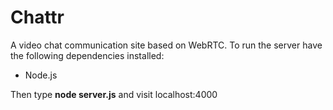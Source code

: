 Chattr
======

A video chat communication site based on WebRTC. To run the server have the following dependencies installed:

- Node.js 

Then type **node server.js** and visit localhost:4000
